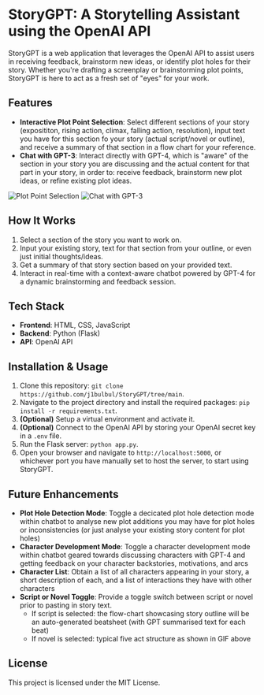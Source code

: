 # StoryGPT: A Storytelling Assistant using the OpenAI API

StoryGPT is a web application that leverages the OpenAI API to assist users in receiving feedback, brainstorm new ideas, or identify plot holes for their story.  Whether you're drafting a screenplay or brainstorming plot points, StoryGPT is here to act as a fresh set of "eyes" for your work.

## Features

- **Interactive Plot Point Selection**: Select different sections of your story (exposititon, rising action, climax, falling action, resolution), input text you have for this section fo your story (actual script/novel or outline), and receive a summary of that section in a flow chart for your reference.
- **Chat with GPT-3**: Interact directly with GPT-4, which is "aware" of the section in your story you are discussing and the actual content for that part in your story, in order to: receive feedback, brainstorm new plot ideas, or refine existing plot ideas.

![Plot Point Selection](INSERT_GIF_LINK_HERE "Plot Point Selection Demo")
![Chat with GPT-3](INSERT_GIF_LINK_HERE "Chat with GPT-3 Demo")

## How It Works

1. Select a section of the story you want to work on.
2. Input your existing story, text for that section from your outline, or even just initial thoughts/ideas.
3. Get a summary of that story section based on your provided text.
4. Interact in real-time with a context-aware chatbot powered by GPT-4 for a dynamic brainstorming and feedback session.

## Tech Stack

- **Frontend**: HTML, CSS, JavaScript
- **Backend**: Python (Flask)
- **API**: OpenAI API

## Installation & Usage

1. Clone this repository: `git clone https://github.com/j1bulbul/StoryGPT/tree/main`.
2. Navigate to the project directory and install the required packages: `pip install -r requirements.txt`.
3. **(Optional)** Setup a virtual environment and activate it.
4. **(Optional)** Connect to the OpenAI API by storing your OpenAI secret key in a `.env` file.
5. Run the Flask server: `python app.py`.
6. Open your browser and navigate to `http://localhost:5000`, or whichever port you have manually set to host the server, to start using StoryGPT.

## Future Enhancements

- **Plot Hole Detection Mode**: Toggle a decicated plot hole detection mode within chatbot to analyse new plot additions you may have for plot holes or inconsistencies (or just analyse your existing story content for plot holes)
- **Character Development Mode**: Toggle a character development mode within chatbot geared towards discussing characters with GPT-4 and getting feedback on your character backstories, motivations, and arcs
- **Character List**: Obtain a list of all characters appearing in your story, a short description of each, and a list of interactions they have with other characters
- **Script or Novel Toggle**: Provide a toggle switch between script or novel prior to pasting in story text.
  - If script is selected: the flow-chart showcasing story outline will be an auto-generated beatsheet (with GPT summarised text for each beat)
  - If novel is selected: typical five act structure as shown in GIF above

## License

This project is licensed under the MIT License.
